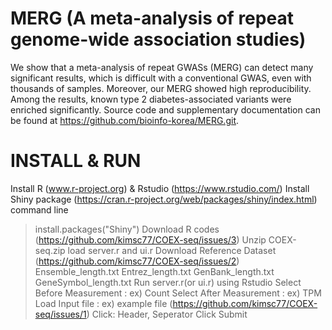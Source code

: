 # MERG (A meta-analysis of repeat genome-wide association studies)
We show that a meta-analysis of repeat GWASs (MERG) can detect many significant results, which is difficult with a conventional GWAS, even with thousands of samples. Moreover, our MERG showed high reproducibility. Among the results, known type 2 diabetes-associated variants were enriched significantly. Source code and supplementary documentation can be found at https://github.com/bioinfo-korea/MERG.git.

# INSTALL & RUN

Install R (www.r-project.org) & Rstudio (https://www.rstudio.com/)
Install Shiny package (https://cran.r-project.org/web/packages/shiny/index.html)
command line
> install.packages("Shiny")
Download R codes (https://github.com/kimsc77/COEX-seq/issues/3)
Unzip COEX-seq.zip
load server.r and ui.r
Download Reference Dataset (https://github.com/kimsc77/COEX-seq/issues/2)
Ensemble_length.txt
Entrez_length.txt
GenBank_length.txt
GeneSymbol_length.txt
Run server.r(or ui.r) using Rstudio
Select Before Measurement : ex) Count
Select After Measurement : ex) TPM
Load Input file : ex) example file (https://github.com/kimsc77/COEX-seq/issues/1)
Click: Header, Seperator
Click Submit
